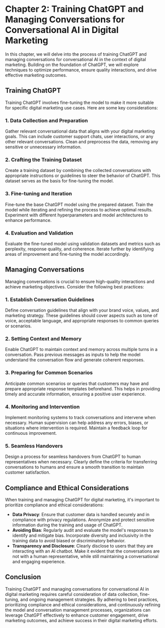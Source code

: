 Chapter 2: Training ChatGPT and Managing Conversations for Conversational AI in Digital Marketing
=================================================================================================

In this chapter, we will delve into the process of training ChatGPT and managing conversations for conversational AI in the context of digital marketing. Building on the foundation of ChatGPT, we will explore techniques to optimize performance, ensure quality interactions, and drive effective marketing outcomes.

Training ChatGPT
----------------

Training ChatGPT involves fine-tuning the model to make it more suitable for specific digital marketing use cases. Here are some key considerations:

### 1. Data Collection and Preparation

Gather relevant conversational data that aligns with your digital marketing goals. This can include customer support chats, user interactions, or any other relevant conversations. Clean and preprocess the data, removing any sensitive or unnecessary information.

### 2. Crafting the Training Dataset

Create a training dataset by combining the collected conversations with appropriate instructions or guidelines to steer the behavior of ChatGPT. This dataset serves as the basis for fine-tuning the model.

### 3. Fine-tuning and Iteration

Fine-tune the base ChatGPT model using the prepared dataset. Train the model while iterating and refining the process to achieve optimal results. Experiment with different hyperparameters and model architectures to enhance performance.

### 4. Evaluation and Validation

Evaluate the fine-tuned model using validation datasets and metrics such as perplexity, response quality, and coherence. Iterate further by identifying areas of improvement and fine-tuning the model accordingly.

Managing Conversations
----------------------

Managing conversations is crucial to ensure high-quality interactions and achieve marketing objectives. Consider the following best practices:

### 1. Establish Conversation Guidelines

Define conversation guidelines that align with your brand voice, values, and marketing strategy. These guidelines should cover aspects such as tone of voice, acceptable language, and appropriate responses to common queries or scenarios.

### 2. Setting Context and Memory

Enable ChatGPT to maintain context and memory across multiple turns in a conversation. Pass previous messages as inputs to help the model understand the conversation flow and generate coherent responses.

### 3. Preparing for Common Scenarios

Anticipate common scenarios or queries that customers may have and prepare appropriate response templates beforehand. This helps in providing timely and accurate information, ensuring a positive user experience.

### 4. Monitoring and Intervention

Implement monitoring systems to track conversations and intervene when necessary. Human supervision can help address any errors, biases, or situations where intervention is required. Maintain a feedback loop for continuous improvement.

### 5. Seamless Handovers

Design a process for seamless handovers from ChatGPT to human representatives when necessary. Clearly define the criteria for transferring conversations to humans and ensure a smooth transition to maintain customer satisfaction.

Compliance and Ethical Considerations
-------------------------------------

When training and managing ChatGPT for digital marketing, it's important to prioritize compliance and ethical considerations:

* **Data Privacy**: Ensure that customer data is handled securely and in compliance with privacy regulations. Anonymize and protect sensitive information during the training and usage of ChatGPT.
* **Avoiding Bias**: Regularly audit and evaluate the model's responses to identify and mitigate bias. Incorporate diversity and inclusivity in the training data to avoid biased or discriminatory behavior.
* **Transparency and Disclosure**: Clearly disclose to users that they are interacting with an AI chatbot. Make it evident that the conversations are not with a human representative, while still maintaining a conversational and engaging experience.

Conclusion
----------

Training ChatGPT and managing conversations for conversational AI in digital marketing requires careful consideration of data collection, fine-tuning, and ongoing management strategies. By adhering to best practices, prioritizing compliance and ethical considerations, and continuously refining the model and conversation management processes, organizations can leverage ChatGPT effectively to enhance customer engagement, drive marketing outcomes, and achieve success in their digital marketing efforts.
